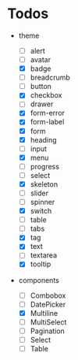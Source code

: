 # Todos

- theme

  - [ ] alert
  - [ ] avatar
  - [x] badge
  - [ ] breadcrumb
  - [ ] button
  - [x] checkbox
  - [ ] drawer
  - [x] form-error
  - [x] form-label
  - [x] form
  - [x] heading
  - [ ] input
  - [x] menu
  - [ ] progress
  - [ ] select
  - [x] skeleton
  - [ ] slider
  - [ ] spinner
  - [x] switch
  - [ ] table
  - [ ] tabs
  - [x] tag
  - [x] text
  - [ ] textarea
  - [x] tooltip

- components
  - [ ] Combobox
  - [ ] DatePicker
  - [x] Multiline
  - [ ] MultiSelect
  - [ ] Pagination
  - [ ] Select
  - [ ] Table
